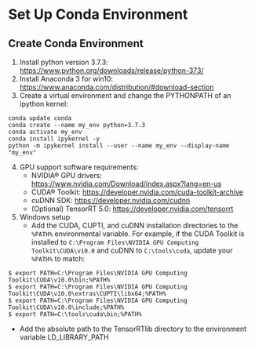 # Set Up Conda Environment

## Create Conda Environment
1. Install python version 3.7.3: https://www.python.org/downloads/release/python-373/
2. Install Anaconda 3 for win10: https://www.anaconda.com/distribution/#download-section
3. Create a virtual environment and change the PYTHONPATH of an ipython kernel: 
```shell
conda update conda
conda create --name my_env python=3.7.3
conda activate my_env
conda install ipykernel -y
python -m ipykernel install --user --name my_env --display-name "my_env"
```
4. GPU support software requirements:
    * NVIDIA® GPU drivers: https://www.nvidia.com/Download/index.aspx?lang=en-us
    * CUDA® Toolkit: https://developer.nvidia.com/cuda-toolkit-archive
    * cuDNN SDK: https://developer.nvidia.com/cudnn
    * (Optional) TensorRT 5.0: https://developer.nvidia.com/tensorrt
5. Windows setup
    * Add the CUDA, CUPTI, and cuDNN installation directories to the `%PATH%` environmental variable. For example, if the CUDA Toolkit is installed to `C:\Program Files\NVIDIA GPU Computing Toolkit\CUDA\v10.0` and cuDNN to `C:\tools\cuda`, update your `%PATH%` to match:
```shell
$ export PATH=C:\Program Files\NVIDIA GPU Computing Toolkit\CUDA\v10.0\bin;%PATH%
$ export PATH=C:\Program Files\NVIDIA GPU Computing Toolkit\CUDA\v10.0\extras\CUPTI\libx64;%PATH%
$ export PATH=C:\Program Files\NVIDIA GPU Computing Toolkit\CUDA\v10.0\include;%PATH%
$ export PATH=C:\tools\cuda\bin;%PATH%
```
* Add the absolute path to the TensorRTlib directory to the environment variable LD_LIBRARY_PATH
